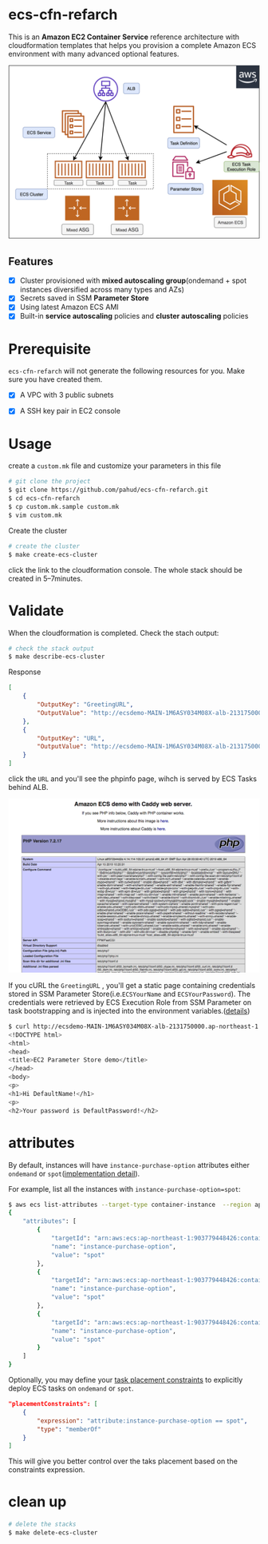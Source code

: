 # ecs-cfn-refarch

This is an **Amazon EC2 Container Service** reference architecture with cloudformation templates that helps you provision a complete Amazon ECS environment with many advanced optional features.

![](Images/ecs-cfn-refarch.png)



## Features

- [x] Cluster provisioned with **mixed autoscaling group**(ondemand + spot instances diversified across many types and AZs)
- [x] Secrets saved in SSM **Parameter Store**
- [x] Using latest Amazon ECS AMI
- [x] Built-in **service autoscaling** policies and **cluster autoscaling** policies

# Prerequisite

`ecs-cfn-refarch` will not generate the following resources for you. Make sure you have created them.

- [x] A VPC with 3 public subnets
- [x] A SSH key pair in EC2 console 



# Usage

create a `custom.mk` file and customize your parameters in this file

```bash
# git clone the project
$ git clone https://github.com/pahud/ecs-cfn-refarch.git
$ cd ecs-cfn-refarch
$ cp custom.mk.sample custom.mk
$ vim custom.mk
```

Create the cluster

```bash
# create the cluster
$ make create-ecs-cluster
```

click the link to the cloudformation console. The whole stack should be created in 5–7minutes.

# Validate

When the cloudformation is completed. Check the stach output:

```bash
# check the stack output
$ make describe-ecs-cluster
```

Response

```json
[
    {
        "OutputKey": "GreetingURL", 
        "OutputValue": "http://ecsdemo-MAIN-1M6ASY034M08X-alb-2131750000.ap-northeast-1.elb.amazonaws.com/greeting.html"
    },  
    {
        "OutputKey": "URL", 
        "OutputValue": "http://ecsdemo-MAIN-1M6ASY034M08X-alb-2131750000.ap-northeast-1.elb.amazonaws.com"
    }
]
```

click the `URL` and you'll see the phpinfo page, wihch is served by ECS Tasks behind ALB.



![](Images/phpinfo.png)



If you cURL the `GreetingURL` , you'll get a static page containing credentials stored in SSM Parameter Store(i.e.`ECSYourName` and `ECSYourPassword`). The credentials were retrieved by ECS Execution Role from SSM Parameter on task bootstrapping and is injected into the environment variables.([details](https://github.com/pahud/ecs-cfn-refarch/blob/91424203d946561c6098992d67cc41d87de9ee89/cloudformation/service.yaml#L1312-L1314))

```bash
$ curl http://ecsdemo-MAIN-1M6ASY034M08X-alb-2131750000.ap-northeast-1.elb.amazonaws.com/greeting.html
<!DOCTYPE html>
<html>
<head>
<title>EC2 Parameter Store demo</title>
</head>
<body>
<p>
<h1>Hi DefaultName!</h1>
<p>
<h2>Your password is DefaultPassword!</h2>
```

# attributes
By default, instances will have `instance-purchase-option` attributes either `ondemand` or `spot`([implementation detail](https://github.com/pahud/ecs-cfn-refarch/blob/96566d2e585f081bd5a4e281d64e9ff5f2acc6d1/cloudformation/service.yaml#L1135-L1142)).

For example, list all the instances with `instance-purchase-option=spot`:
```bash
$ aws ecs list-attributes --target-type container-instance  --region ap-northeast-1  --cluster ecsdemo-MAIN-IKGTIS1HXS9J-ecs-cluster --attribute-name instance-purchase-option --attribute-value spot
{
    "attributes": [
        {
            "targetId": "arn:aws:ecs:ap-northeast-1:903779448426:container-instance/22119ce6-bcfc-488d-ba8a-d005f2f6237f", 
            "name": "instance-purchase-option", 
            "value": "spot"
        }, 
        {
            "targetId": "arn:aws:ecs:ap-northeast-1:903779448426:container-instance/0dbf6399-e51d-4fe7-a6b8-c86019d101bc", 
            "name": "instance-purchase-option", 
            "value": "spot"
        }, 
        {
            "targetId": "arn:aws:ecs:ap-northeast-1:903779448426:container-instance/097bec0a-11c2-4c5a-8231-b82f387574ce", 
            "name": "instance-purchase-option", 
            "value": "spot"
        }
    ]
}
```

Optionally, you may define your [task placement constraints](https://docs.aws.amazon.com/AmazonECS/latest/developerguide/task-placement-constraints.html) to explicitly deploy
ECS tasks on `ondemand` or `spot`.

```json
"placementConstraints": [
    {
        "expression": "attribute:instance-purchase-option == spot",
        "type": "memberOf"
    }
]
```

This will give you better control over the taks placement based on the constraints expression.



# clean up

```bash
# delete the stacks
$ make delete-ecs-cluster
```


